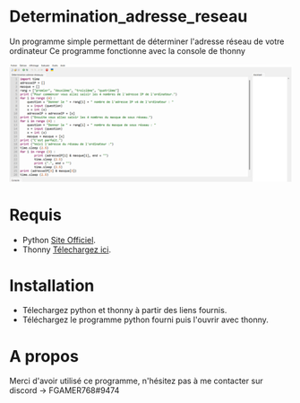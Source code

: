 # Determination_adresse_reseau
Un programme simple permettant de déterminer l'adresse réseau de votre ordinateur
Ce programme fonctionne avec la console de thonny

![Image](https://github.com/FGAMER768/Determination_adresse_reseau/blob/main/image_programme.png)

# Requis

- Python [Site Officiel](https://www.python.org/downloads/).
- Thonny [Télechargez ici](https://thonny.org/).

# Installation

- Télechargez python et thonny à partir des liens fournis.
- Téléchargez le programme python fourni puis l'ouvrir avec thonny.


# A propos

Merci d'avoir utilisé ce programme, n'hésitez pas à me contacter sur discord -> FGAMER768#9474
